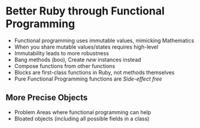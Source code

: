 Better Ruby through Functional Programming
==========================================

* Functional programming uses immutable values, mimicking Mathematics
* When you share mutable values/states requires high-level
* Immutability leads to more robustness
* Bang methods (boo), Create _new_ instances instead
* Compose functions from other functions
* Blocks are first-class functions in Ruby, not methods themselves
* Pure Functional Programming functions are *Side-effect free*

More Precise Objects
--------------------

* Problem Areas where functional programming can help
* Bloated objects (including all possible fields in a class)

